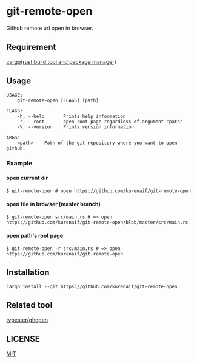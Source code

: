 # git-remote-open

Github remote url open in browser.

## Requirement

[cargo(rust build tool and package manager)](https://rust-lang-ja.github.io/the-rust-programming-language-ja/1.6/book/getting-started.html)

## Usage

```
USAGE:
    git-remote-open [FLAGS] [path]

FLAGS:
    -h, --help       Prints help information
    -r, --root       open root page regardless of argument "path"
    -V, --version    Prints version information

ARGS:
    <path>    Path of the git repository where you want to open github.
```

### Example

#### open current dir

```
$ git-remote-open # open https://github.com/kurenaif/git-remote-open
```

#### open file in browser (master branch)

```
$ git-remote-open src/main.rs # => open https://github.com/kurenaif/git-remote-open/blob/master/src/main.rs
```

#### open path's root page

```
$ git-remote-open -r src/main.rs # => open https://github.com/kurenaif/git-remote-open
```


## Installation

```
cargo install --git https://github.com/kurenaif/git-remote-open
```

## Related tool

[typester/ghopen](https://github.com/typester/gh-open)

## LICENSE

[MIT](./LICENSE)
